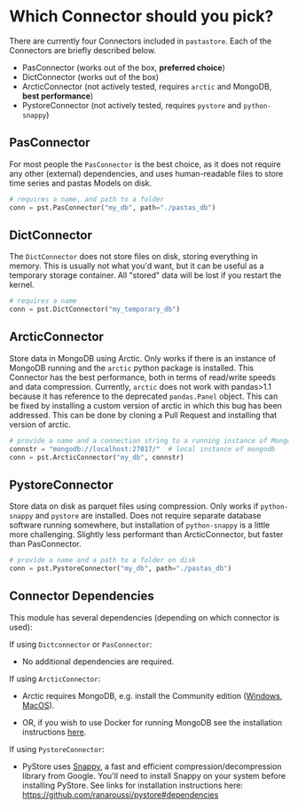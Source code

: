 # Which Connector should you pick?

There are currently four Connectors included in `pastastore`. Each of the
Connectors are briefly described below.

- PasConnector (works out of the box, **preferred choice**)
- DictConnector (works out of the box)
- ArcticConnector (not actively tested, requires `arctic` and MongoDB, **best performance**)
- PystoreConnector (not actively tested, requires `pystore` and `python-snappy`)

## PasConnector

For most people the `PasConnector` is the best choice, as it does not require
any other (external) dependencies, and uses human-readable files to store time
series and pastas Models on disk.

```python
# requires a name, and path to a folder
conn = pst.PasConnector("my_db", path="./pastas_db")
```

## DictConnector

The `DictConnector` does not store files on disk, storing everything in memory.
This is usually not what you'd want, but it can be useful as a temporary
storage container. All "stored" data will be lost if you restart the kernel.

```python
# requires a name
conn = pst.DictConnector("my_temporary_db")
```

## ArcticConnector

Store data in MongoDB using Arctic. Only works if there is an instance of
MongoDB running and the `arctic` python package is installed. This Connector
has the best performance, both in terms of read/write speeds and data
compression. Currently, `arctic` does not work with pandas>1.1 because it 
has reference to the deprecated `pandas.Panel` object. This can be fixed by
installing a custom version of arctic in which this bug has been addressed.
This can be done by cloning a Pull Request and installing that version of arctic.

```python
# provide a name and a connection string to a running instance of MongoDB
connstr = "mongodb://localhost:27017/"  # local instance of mongodb
conn = pst.ArcticConnector("my_db", connstr)
```

## PystoreConnector

Store data on disk as parquet files using compression. Only works if
`python-snappy` and `pystore` are installed. Does not require separate database
software running somewhere, but installation of `python-snappy` is a little
more challenging. Slightly less performant than ArcticConnector, but faster
than PasConnector.

```python
# provide a name and a path to a folder on disk
conn = pst.PystoreConnector("my_db", path="./pastas_db")
```

## Connector Dependencies

This module has several dependencies (depending on which connector is used):

If using `Dictconnector` or `PasConnector`:

- No additional dependencies are required.

If using `ArcticConnector`:

- Arctic requires MongoDB, e.g. install the Community edition
    ([Windows](https://fastdl.mongodb.org/win32/mongodb-win32-x86_64-2012plus-4.2.1-signed.msi),
    [MacOS](https://fastdl.mongodb.org/osx/mongodb-macos-x86_64-4.2.1.tgz)).

- OR, if you wish to use Docker for running MongoDB see the installation
    instructions [here](https://github.com/pastas/pastastore/tree/master/dockerfiles#running-mongodb-from-docker).

If using `PystoreConnector`:

- PyStore uses [Snappy](http://google.github.io/snappy/), a fast and efficient
    compression/decompression library from Google. You'll need to install Snappy on
    your system before installing PyStore. See links for installation instructions
    here: <https://github.com/ranaroussi/pystore#dependencies>

